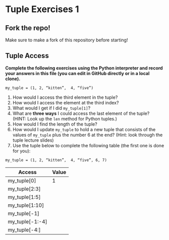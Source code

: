 # Tuple Exercises 1
## Fork the repo!
Make sure to make a fork of this repository before starting!

## Tuple Access
**Complete the following exercises using the Python interpreter and record your answers in this file (you can edit in GitHub directly or in a local clone).**

```my_tuple = (1, 2, “kitten”,  4, “five”)```

1. How would I access the third element in the tuple? 
2. How would I access the element at the third index? 
3. What would I get if I did `my_tuple[1]`?
4. What are **three ways** I could access the last element of the tuple?<br>
(HINT: Look up the `len` method for Python tuples.)
5. How would I find the length of the tuple?
6. How would I update `my_tuple` to hold a new tuple that consists of the values of `my_tuple` plus the number 6 at the end? (Hint: look through the tuple lecture slides)
7. Use the tuple below to complete the following table (the first one is done for you):

```my_tuple = (1, 2, “kitten”,  4, “five”, 6, 7)```

| Access | Value |
|---------|----------|
| my_tuple[0]     | 1 |
| my_tuple[2:3]   | |
| my_tuple[1:5]   | |
| my_tuple[1:10]  | |
| my_tuple[-1]    | |
| my_tuple[-1:-4] | |
| my_tuple[-4:]   | |
